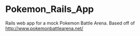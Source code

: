 # Pokemon_Rails_App
Rails web app for a mock Pokemon Battle Arena. Based off of http://www.pokemonbattlearena.net/
